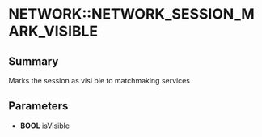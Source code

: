 # NETWORK::NETWORK_SESSION_MARK_VISIBLE

## Summary
Marks the session as visi ble to matchmaking services

## Parameters
* **BOOL** isVisible